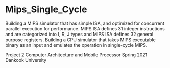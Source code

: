 # Mips_Single_Cycle

Building a MIPS simulator that has simple ISA, and optimized for concurrent parallel execution for performance. MIPS ISA defines 31 integer instructions and are categorized into I, R, J types and MIPS ISA defines 32 general purpose registers. Building a CPU simulator that takes MIPS executable binary as an input and emulates the operation in single-cycle MIPS.

Project 2
Computer Architecture and Mobile Processor 
Spring 2021
Dankook University
